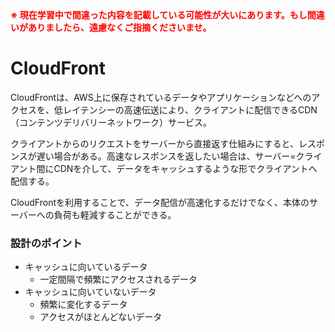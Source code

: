 <strong style="color: red; ">
※ 現在学習中で間違った内容を記載している可能性が大いにあります。もし間違いがありましたら、遠慮なくご指摘くださいませ。
</strong>

# CloudFront

CloudFrontは、AWS上に保存されているデータやアプリケーションなどへのアクセスを、低レイテンシーの高速伝送により、クライアントに配信できるCDN（コンテンツデリバリーネットワーク）サービス。

クライアントからのリクエストをサーバーから直接返す仕組みにすると、レスポンスが遅い場合がある。高速なレスポンスを返したい場合は、サーバー=クライアント間にCDNを介して、データをキャッシュするような形でクライアントへ配信する。

CloudFrontを利用することで、データ配信が高速化するだけでなく、本体のサーバーへの負荷も軽減することができる。

### 設計のポイント
- キャッシュに向いているデータ
    - 一定間隔で頻繁にアクセスされるデータ
- キャッシュに向いていないデータ
    - 頻繁に変化するデータ
    - アクセスがほとんどないデータ
